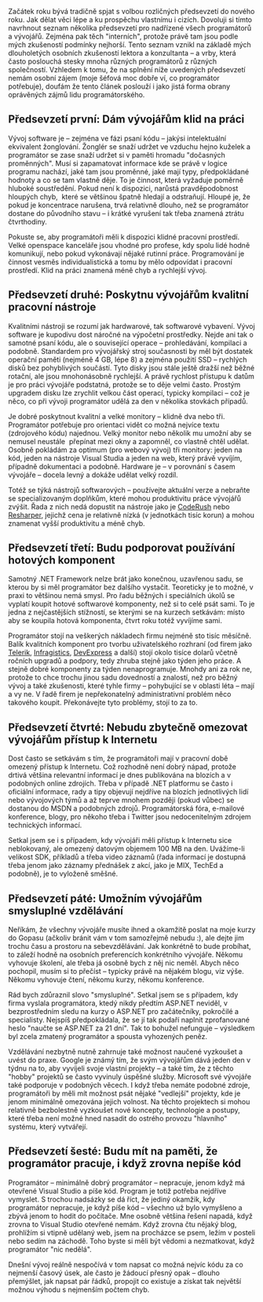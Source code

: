 <!-- dcterms:identifier = aspnetcz#365 -->
<!-- dcterms:title = Šest novoročních předsevzetí pro šéfy vývojářů -->
<!-- dcterms:abstract = Začátek roku bývá tradičně spjat s volbou rozličných předsevzetí do nového roku. Jak dělat věci lépe a ku prospěchu vlastnímu i cizích. Dovoluji si tímto navrhnout seznam pěti předsevzetí pro nadřízené všech programátorů a vývojářů. Tento seznam vznikl na základě mých dlouholetých osobních zkušeností lektora a konzultanta – a vrby, která často poslouchá stesky mnoha různých programátorů z různých společností. -->
<!-- np9:categoryId = 8 -->
<!-- x4w:category = Z jiného soudku -->
<!-- np9:authorId = 1 -->
<!-- np9:authorEmail = michal.valasek@altairis.cz -->
<!-- dcterms:creator = Michal Altair Valášek -->
<!-- dcterms:created = 2012-01-16T17:14:14.667+01:00 -->
<!-- dcterms:dateAccepted = 2012-01-16T17:14:00+01:00 -->
<!-- x4w:pictureWidth = 150 -->
<!-- x4w:pictureHeight = 150 -->
<!-- x4w:pictureUrl = /perex-pictures/20120116-sest-novorocnich-predsevzeti-pro-sefy-vyvojaru.jpg -->

Začátek roku bývá tradičně spjat s volbou rozličných předsevzetí do nového roku. Jak dělat věci lépe a ku prospěchu vlastnímu i cizích. Dovoluji si tímto navrhnout seznam několika předsevzetí pro nadřízené všech programátorů a vývojářů. Zejména pak těch "interních", protože právě tam jsou podle mých zkušeností podmínky nejhorší. Tento seznam vznikl na základě mých dlouholetých osobních zkušeností lektora a konzultanta – a vrby, která často poslouchá stesky mnoha různých programátorů z různých společností. Vzhledem k tomu, že na splnění níže uvedených předsevzetí nemám osobní zájem (moje šéfová moc dobře ví, co programátor potřebuje), doufám že tento článek poslouží i jako jistá forma obrany oprávěných zájmů lidu programátorského.

## Předsevzetí první: Dám vývojářům klid na práci

Vývoj software je – zejména ve fázi psaní kódu – jakýsi intelektuální ekvivalent žonglování. Žonglér se snaží udržet ve vzduchu hejno kuželek a programátor se zase snaží udržet si v paměti hromadu "dočasných proměnných". Musí si zapamatovat informace kde se právě v logice programu nachází, jaké tam jsou proměnné, jaké mají typy, předpokládané hodnoty a co se tam vlastně děje. To je činnost, která vyžaduje poměrně hluboké soustředění. Pokud není k dispozici, narůstá pravděpodobnost hloupých chyb,  které se většinou špatně hledají a odstraňují. Hloupé je, že pokud je koncentrace narušena, trvá relativně dlouho, než se programátor dostane do původního stavu – i krátké vyrušení tak třeba znamená ztrátu čtvrthodiny.

Pokuste se, aby programátoři měli k dispozici klidné pracovní prostředí. Velké openspace kanceláře jsou vhodné pro profese, kdy spolu lidé hodně komunikují, nebo pokud vykonávají nějaké rutinní práce. Programování je činnost vesměs individualistická a tomu by mělo odpovídat i pracovní prostředí. Klid na práci znamená méně chyb a rychlejší vývoj.

## Předsevzetí druhé: Poskytnu vývojářům kvalitní pracovní nástroje

Kvalitními nástroji se rozumí jak hardwarové, tak softwarové vybavení. Vývoj software je kupodivu dost náročné na výpočetní prostředky. Nejde ani tak o samotné psaní kódu, ale o související operace – prohledávání, kompilaci a podobně. Standardem pro vývojářský stroj současnosti by měl být dostatek operační paměti (nejméně 4 GB, lépe 8) a zejména použití SSD – rychlých disků bez pohyblivých součástí. Tyto disky jsou stále ještě dražší než běžné rotační, ale jsou mnohonásobně rychlejší. A právě rychlost přístupu k datům je pro práci vývojáře podstatná, protože se to děje velmi často. Prostým upgradem disku lze zrychlit velkou část operací, typicky kompilaci – což je něco, co při vývoji programátor udělá za den v několika stovkách případů.

Je dobré poskytnout kvalitní a velké monitory – klidně dva nebo tři. Programátor potřebuje pro orientaci vidět co možná nejvíce textu (zdrojového kódu) najednou. Velký monitor nebo několik mu umožní aby se nemusel neustále  přepínat mezi okny a zapomněl, co vlastně chtěl udělat. Osobně pokládám za optimum (pro webový vývoj) tři monitory: jeden na kód, jeden na nástroje Visual Studia a jeden na web, který právě vyvíjím, případně dokumentaci a podobně. Hardware je – v porovnání s časem vývojáře – docela levný a dokáže udělat velký rozdíl.

Totéž se týká nástrojů softwarových – používejte aktuální verze a nebraňte se specializovaným doplňkům, které mohou produktivitu práce vývojářů zvýšit. Řada z nich nedá dopustit na nástroje jako je [CodeRush](http://devexpress.com/Products/Visual_Studio_Add-in/Coding_Assistance/) nebo [Resharper](http://www.jetbrains.com/resharper/), jejichž cena je relativně nízká (v jednotkách tisíc korun) a mohou znamenat vyšší produktivitu a méně chyb.

## Předsevzetí třetí: Budu podporovat používání hotových komponent

Samotný .NET Framework nelze brát jako konečnou, uzavřenou sadu, se kterou by si měl programátor bez dalšího vystačit. Teoreticky je to možné, v praxi to většinou nemá smysl. Pro řadu běžných i speciálních úkolů se vyplatí koupit hotové softwarové komponenty, než si to celé psát sami. To je jedna z nejčastějších stížností, se kterými se na kurzech setkávám: místo aby se koupila hotová komponenta, čtvrt roku totéž vyvíjíme sami.

Programátor stojí na veškerých nákladech firmu nejméně sto tisíc měsíčně. Balík kvalitních komponent pro tvorbu uživatelského rozhraní (od firem jako [Telerik](http://www.telerik.com/), [Infragistics](http://www.infragistics.com/), [DevExpress](http://www.devexpress.com/) a další) stojí okolo tisíce dolarů včetně ročních upgradů a podpory, tedy zhruba stejně jako týden jeho práce. A stejně dobré komponenty za týden nenaprogramuje. Mnohdy ani za rok ne, protože to chce trochu jinou sadu dovedností a znalostí, než pro běžný vývoj a také zkušenosti, které tyhle firmy – pohybující se v oblasti léta – mají a vy ne. V řadě firem je nepřekonatelný administrativní problém něco takového koupit. Překonávejte tyto problémy, stojí to za to.

## Předsevzetí čtvrté: Nebudu zbytečně omezovat vývojářům přístup k Internetu

Dost často se setkávám s tím, že programátoři mají v pracovní době omezený přístup k Internetu. Což rozhodně není dobrý nápad, protože drtivá většina relevantní informací je dnes publikována na blozích a v podobných online zdrojích. Třeba v případě .NET platformu se často i oficiální informace, rady a tipy objevují nejdříve na blozích jednotlivých lidí nebo vývojových týmů a až teprve mnohem později (pokud vůbec) se dostanou do MSDN a podobných zdrojů. Programátorská fóra, e-mailové konference, blogy, pro někoho třeba i Twitter jsou nedocenitelným zdrojem technických informací.

Setkal jsem se i s případem, kdy vývojáři měli přístup k Internetu sice neblokovaný, ale omezený datovým objemem 100 MB na den. Uvážíme-li velikost SDK, příkladů a třeba video záznamů (řada informací je dostupná třeba jenom jako záznamy přednášek z akcí, jako je MIX, TechEd a podobně), je to vyloženě směšné.

## Předsevzetí páté: Umožním vývojářům smysluplné vzdělávání

Neříkám, že všechny vývojáře musíte ihned a okamžitě poslat na moje kurzy do Gopasu (ačkoliv bránit vám v tom samozřejmě nebudu :), ale dejte jim trochu času a prostoru na sebevzdělávání. Jak konkrétně to bude probíhat, to záleží hodně na osobních preferencích konkrétního vývojáře. Někomu vyhovuje školení, ale třeba já osobně bych z něj nic neměl. Abych něco pochopil, musím si to přečíst – typicky právě na nějakém blogu, viz výše. Někomu vyhovuje čtení, někomu kurzy, někomu konference.

Rád bych zdůraznil slovo "smysluplné". Setkal jsem se s případem, kdy firma vyslala programátora, ktedý nikdy předtím ASP.NET neviděl, v bezprostředním sledu na kurzy o ASP.NET pro začátečníky, pokročilé a specialisty. Nejspíš předpokládala, že se jí tak podaří naplnit zprofanované heslo "naučte se ASP.NET za 21 dní". Tak to bohužel nefunguje – výsledkem byl zcela zmatený programátor a spousta vyhozených peněz.

Vzdělávání nezbytně nutně zahrnuje také možnost naučené vyzkoušet a uvést do praxe. Google je známý tím, že svým vývojářům dává jeden den v týdnu na to, aby vyvíjeli svoje vlastní projekty – a také tím, že z těchto "hobby" projektů se často vyvinuly úspěšné služby. Microsoft své vývojáře také podporuje v podobných věcech. I když třeba nemáte podobné zdroje, programátoři by měli mít možnost psát nějaké "vedlejší" projekty, kde je jenom minimálně omezována jejich volnost. Na těchto projektech si mohou relativně bezbolestně vyzkoušet nové koncepty, technologie a postupy, které třeba není možné hned nasadit do ostrého provozu "hlavního" systému, který vytvářejí.

## Předsevzetí šesté: Budu mít na paměti, že programátor pracuje, i když zrovna nepíše kód

Programátor – minimálně dobrý programátor – nepracuje, jenom když má otevřené Visual Studio a píše kód. Program je totiž potřeba nejdříve vymyslet. S trochou nadsázky se dá říct, že jediný okamžik, kdy programátor nepracuje, je když píše kód – všechno už bylo vymyšleno a zbývá jenom to hodit do počítače. Mne osobně většina řešení napadá, když zrovna to Visual Studio otevřené nemám. Když zrovna čtu nějaký blog, prohlížím si vtipně udělaný web, jsem na procházce se psem, ležím v posteli nebo sedím na záchodě. Toho byste si měli být vědomi a nezmatkovat, když programátor "nic nedělá". 

Dnešní vývoj reálně nespočívá v tom napsat co možná nejvíc kódu za co nejmenší časový úsek, ale často je žádoucí přesný opak – dlouho přemýšlet, jak napsat pár řádků, propojit co existuje a získat tak největší možnou výhodu s nejmenším počtem chyb.